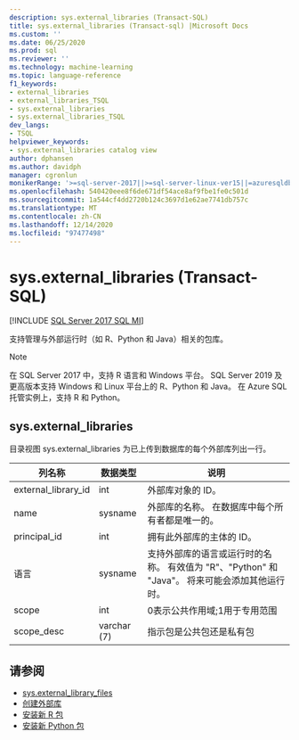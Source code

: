 ```yaml
---
description: sys.external_libraries (Transact-SQL)
title: sys.external_libraries (Transact-sql) |Microsoft Docs
ms.custom: ''
ms.date: 06/25/2020
ms.prod: sql
ms.reviewer: ''
ms.technology: machine-learning
ms.topic: language-reference
f1_keywords:
- external_libraries
- external_libraries_TSQL
- sys.external_libraries
- sys.external_libraries_TSQL
dev_langs:
- TSQL
helpviewer_keywords:
- sys.external_libraries catalog view
author: dphansen
ms.author: davidph
manager: cgronlun
monikerRange: '>=sql-server-2017||>=sql-server-linux-ver15||=azuresqldb-mi-current'
ms.openlocfilehash: 540420eee8f6de671df54ace8af9fbe1fe0c501d
ms.sourcegitcommit: 1a544cf4dd2720b124c3697d1e62ae7741db757c
ms.translationtype: MT
ms.contentlocale: zh-CN
ms.lasthandoff: 12/14/2020
ms.locfileid: "97477498"
---
```

# <a name="sysexternal_libraries-transact-sql"></a>sys.external_libraries (Transact-SQL)  
[!INCLUDE [SQL Server 2017 SQL MI](../../includes/applies-to-version/sqlserver2017-asdbmi.md)]

支持管理与外部运行时（如 R、Python 和 Java）相关的包库。

> [!NOTE]
> 在 SQL Server 2017 中，支持 R 语言和 Windows 平台。 SQL Server 2019 及更高版本支持 Windows 和 Linux 平台上的 R、Python 和 Java。 在 Azure SQL 托管实例上，支持 R 和 Python。

## <a name="sysexternal_libraries"></a>sys.external_libraries

目录视图 sys.external_libraries 为已上传到数据库的每个外部库列出一行。

|列名称 |数据类型 | 说明|
|------|------|------|
|external_library_id |int | 外部库对象的 ID。 |
|name |sysname |外部库的名称。 在数据库中每个所有者都是唯一的。|
|principal_id |int |拥有此外部库的主体的 ID。 |
|语言 | sysname | 支持外部库的语言或运行时的名称。 有效值为 "R"、"Python" 和 "Java"。 将来可能会添加其他运行时。|
|scope |int |0表示公共作用域;1用于专用范围 |  
|scope_desc |varchar (7)  |指示包是公共包还是私有包|

## <a name="see-also"></a>请参阅  

+ [sys.external_library_files](sys-external-library-files-transact-sql.md)  
+ [创建外部库](../../t-sql/statements/create-external-library-transact-sql.md)  
+ [安装新 R 包](../../machine-learning/package-management/install-additional-r-packages-on-sql-server.md)  
+ [安装新 Python 包](../../machine-learning/package-management/install-additional-python-packages-on-sql-server.md)  
